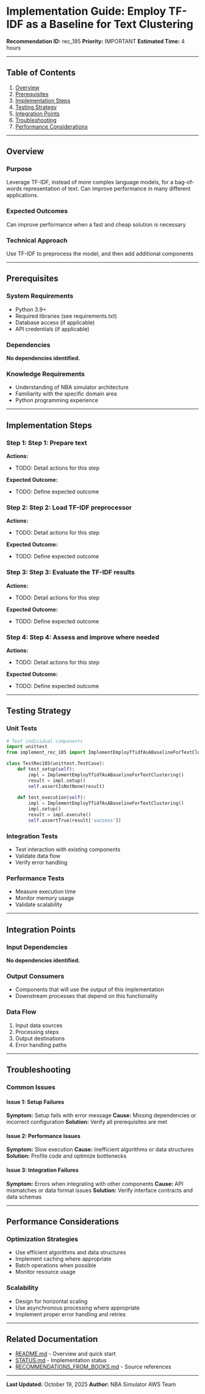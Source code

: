 # Implementation Guide: Employ TF-IDF as a Baseline for Text Clustering

**Recommendation ID:** rec_185
**Priority:** IMPORTANT
**Estimated Time:** 4 hours

---

## Table of Contents

1. [Overview](#overview)
2. [Prerequisites](#prerequisites)
3. [Implementation Steps](#implementation-steps)
4. [Testing Strategy](#testing-strategy)
5. [Integration Points](#integration-points)
6. [Troubleshooting](#troubleshooting)
7. [Performance Considerations](#performance-considerations)

---

## Overview

### Purpose

Leverage TF-IDF, instead of more complex language models, for a bag-of-words representation of text. Can improve performance in many different applications.

### Expected Outcomes

Can improve performance when a fast and cheap solution is necessary

### Technical Approach

Use TF-IDF to preprocess the model, and then add additional components

---

## Prerequisites

### System Requirements

- Python 3.9+
- Required libraries (see requirements.txt)
- Database access (if applicable)
- API credentials (if applicable)

### Dependencies

**No dependencies identified.**

### Knowledge Requirements

- Understanding of NBA simulator architecture
- Familiarity with the specific domain area
- Python programming experience

---

## Implementation Steps

### Step 1: Step 1: Prepare text

**Actions:**
- TODO: Detail actions for this step

**Expected Outcome:**
- TODO: Define expected outcome

### Step 2: Step 2: Load TF-IDF preprocessor

**Actions:**
- TODO: Detail actions for this step

**Expected Outcome:**
- TODO: Define expected outcome

### Step 3: Step 3: Evaluate the TF-IDF results

**Actions:**
- TODO: Detail actions for this step

**Expected Outcome:**
- TODO: Define expected outcome

### Step 4: Step 4: Assess and improve where needed

**Actions:**
- TODO: Detail actions for this step

**Expected Outcome:**
- TODO: Define expected outcome



---

## Testing Strategy

### Unit Tests

```python
# Test individual components
import unittest
from implement_rec_185 import ImplementEmployTfidfAsABaselineForTextClustering

class TestRec185(unittest.TestCase):
    def test_setup(self):
        impl = ImplementEmployTfidfAsABaselineForTextClustering()
        result = impl.setup()
        self.assertIsNotNone(result)
    
    def test_execution(self):
        impl = ImplementEmployTfidfAsABaselineForTextClustering()
        impl.setup()
        result = impl.execute()
        self.assertTrue(result['success'])
```

### Integration Tests

- Test interaction with existing components
- Validate data flow
- Verify error handling

### Performance Tests

- Measure execution time
- Monitor memory usage
- Validate scalability

---

## Integration Points

### Input Dependencies

**No dependencies identified.**

### Output Consumers

- Components that will use the output of this implementation
- Downstream processes that depend on this functionality

### Data Flow

1. Input data sources
2. Processing steps
3. Output destinations
4. Error handling paths

---

## Troubleshooting

### Common Issues

#### Issue 1: Setup Failures

**Symptom:** Setup fails with error message
**Cause:** Missing dependencies or incorrect configuration
**Solution:** Verify all prerequisites are met

#### Issue 2: Performance Issues

**Symptom:** Slow execution
**Cause:** Inefficient algorithms or data structures
**Solution:** Profile code and optimize bottlenecks

#### Issue 3: Integration Failures

**Symptom:** Errors when integrating with other components
**Cause:** API mismatches or data format issues
**Solution:** Verify interface contracts and data schemas

---

## Performance Considerations

### Optimization Strategies

- Use efficient algorithms and data structures
- Implement caching where appropriate
- Batch operations when possible
- Monitor resource usage

### Scalability

- Design for horizontal scaling
- Use asynchronous processing where appropriate
- Implement proper error handling and retries

---

## Related Documentation

- [README.md](README.md) - Overview and quick start
- [STATUS.md](STATUS.md) - Implementation status
- [RECOMMENDATIONS_FROM_BOOKS.md](RECOMMENDATIONS_FROM_BOOKS.md) - Source references

---

**Last Updated:** October 19, 2025
**Author:** NBA Simulator AWS Team
